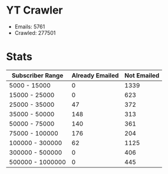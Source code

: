 # YT Crawler
- Emails: 5761
- Crawled: 277501

# Stats
| Subscriber Range  | Already Emailed | Not Emailed |
|-------|-------|-------|
| 5000 - 15000 | 0 | 1339 |
| 15000 - 25000 | 0 | 623 |
| 25000 - 35000 | 47 | 372 |
| 35000 - 50000 | 148 | 313 |
| 50000 - 75000 | 140 | 361 |
| 75000 - 100000 | 176 | 204 |
| 100000 - 300000 | 62 | 1125 |
| 300000 - 500000 | 0 | 406 |
| 500000 - 1000000 | 0 | 445 |
